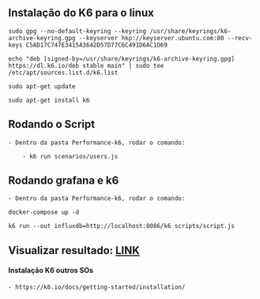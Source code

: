 ## Instalação do K6 para o linux
```
sudo gpg --no-default-keyring --keyring /usr/share/keyrings/k6-archive-keyring.gpg --keyserver hkp://keyserver.ubuntu.com:80 --recv-keys C5AD17C747E3415A3642D57D77C6C491D6AC1D69
```
```
echo "deb [signed-by=/usr/share/keyrings/k6-archive-keyring.gpg] https://dl.k6.io/deb stable main" | sudo tee /etc/apt/sources.list.d/k6.list
```
```
sudo apt-get update
```
```
sudo apt-get install k6
```

## Rodando o Script

    - Dentro da pasta Performance-k6, rodar o comando:
```    
    - k6 run scenarios/users.js
```
## Rodando grafana e k6

    - Dentro da pasta Performance-k6, rodar o comando:
```   
docker-compose up -d

```    
```    
k6 run --out influxdb=http://localhost:8086/k6 scripts/script.js

```

## Visualizar resultado: [LINK](http://localhost:3000/d/k6/k6-load-testing-results?orgId=1&refresh=5s)



#### Instalação K6 outros SOs
    - https://k6.io/docs/getting-started/installation/
